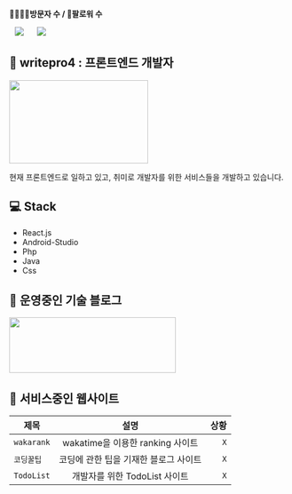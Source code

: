 **👨‍👨‍👧‍👧방문자 수 / 👏팔로워 수** <div style="position:absolute; top: calc(50vh - 112.5px); left: calc(50vw - 150px);">
	    <lottie-player src="./img/paper-airplane.json" background="transparent" style="width: 300px; height: 225px;" speed="1" loop autoplay>
	    </lottie-player>
	</div>
   
<div>
    <img 
        src="https://hits.seeyoufarm.com/api/count/incr/badge.svg?url=https%3A%2F%2Fgithub.com%2Fwritepro4"
        style="height : auto; margin-left : 10px; margin-right : 10px;"/>
    <img 
        src="https://img.shields.io/github/followers/AlpoxDev?label=writepro4%20Followers&style=social"
        style="height : auto; margin-left : 10px; margin-right : 10px;"/>
</div>

## 🌱 writepro4 : 프론트엔드 개발자

<img src="https://user-images.githubusercontent.com/45548926/87241018-bb327100-c459-11ea-9cd5-ca8f36942d4e.gif" width="250" height="150" />

현재 프론트엔드로 일하고 있고, 취미로 개발자를 위한 서비스들을 개발하고 있습니다.

## 💻 Stack

- React.js
- Android-Studio
- Php
- Java
- Css

## 👻 운영중인 기술 블로그

<a href="https://gaebal4.tistory.com/">
<img src="https://user-images.githubusercontent.com/45548926/87373446-aaead500-c5c4-11ea-989c-c51dccf8966f.png" width="300" height="100" />
</a>

## 🎉 서비스중인 웹사이트 

| 제목 | 설명 | 상황 |
|---|:---:|---:|
| `wakarank` | wakatime을 이용한 ranking 사이트 | `X` |
| `코딩꿀팁` | 코딩에 관한 팁을 기재한 블로그 사이트 | `X` |
| `TodoList` | 개발자를 위한 TodoList 사이트 | `X` |

